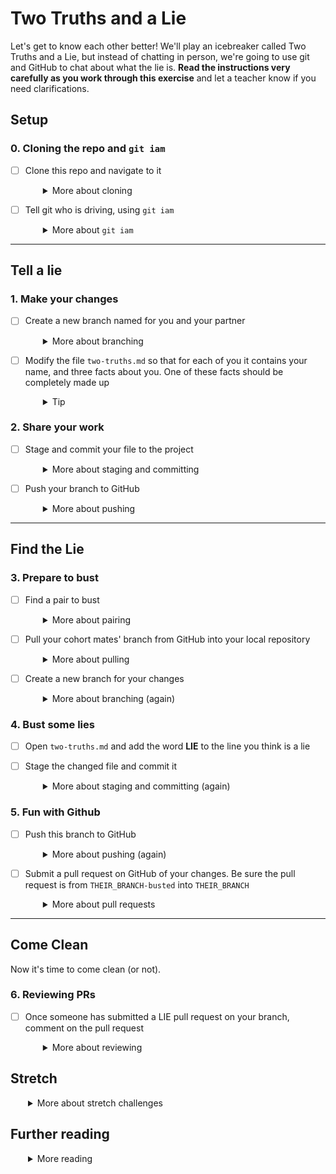 # Two Truths and a Lie

Let's get to know each other better! We'll play an icebreaker called Two Truths and a Lie, but instead of chatting in person, we're going to use git and GitHub to chat about what the lie is. **Read the instructions very carefully as you work through this exercise** and let a teacher know if you need clarifications.


## Setup

### 0. Cloning the repo and `git iam`
- [ ] Clone this repo and navigate to it
  <details style="padding-left: 2em">
    <summary>More about cloning</summary>

    Before you start, you might like to make a folder for your work using `mkdir`, then use `cd` to change into that folder, e.g. 
    ```shell
    mkdir week1
    cd week1
    ```
    
    In your browser find the clone URL in the sidebar and copy it. In your terminal, run the following command, replacing `CLONE_URL` with the URL you copied:

    ```shell
    git clone CLONE_URL
    cd two-truths-and-a-lie
    ```
 </details>

- [ ] Tell git who is driving, using `git iam`
  <details style="padding-left: 2em">
    <summary>More about <code>git iam</code></summary>

    This is how we credit commits under your name when you're working on an on-campus machine or (for online students) in VS Code LiveShare.
    
    * Online students, please install and configure `git-iam` (following the instructions in the `remote-git-iam` repo)
    * On the on-campus computers, `git-iam` is already set up for you
    * If you're working solo on your own machine, you will have configured git globally already, and you don't need `git-iam`

    ```shell
    git iam DRIVERS_FIRST_NAME
    ```
 </details>

----
## Tell a lie

### 1. Make your changes
- [ ] Create a new branch named for you and your partner
  <details style="padding-left: 2em">
    <summary>More about branching</summary>
    
    To do this we use the `git branch` command. `git branch` on its own lists out all local branches, but when we give it an argument it creates a new branch. A new branch is a copy of the current branch with a different name.
    
    In your terminal, run the following command, replacing `partner1` and `partner2` with your name and your partner's name in any order you decide:

    ```shell
    git branch partner1-partner2      # e.g. emily-kelly
    git checkout partner1-partner2
    ```

  You could also do this in one step:

  ```shell
  git checkout -b partner1-partner2
  ```
  The result should be one new branch named after your pair.
  </details>

- [ ] Modify the file `two-truths.md` so that for each of you it contains your name, and three facts about you. One of these facts should be completely made up
  <details style="padding-left: 2em">
    <summary>Tip</summary>

    - You should remove the entries for Neil Armstrong and Buzz Aldrin. 
  </details>

### 2. Share your work

- [ ] Stage and commit your file to the project
  <details style="padding-left: 2em">
    <summary>More about staging and committing</summary>

    Use the following commands:

    ```shell
    git add .
    git commit -m "Added truths and lies"
    ```
  </details>

- [ ] Push your branch to GitHub
  <details style="padding-left: 2em">
    <summary>More about pushing</summary>

    ``` shell
    git push origin YourName-PartnersName
    ```
  </details>

----
## Find the Lie

### 3. Prepare to bust

- [ ] Find a pair to bust
  <details style="padding-left: 2em">
    <summary>More about pairing</summary>

    **On-campus students:** a teacher will guide you to find the cohort mates with whom you're going to play lie detector. Ask your teacher who you're busting!

    **Online students:** Post in the `general` channel in Discord when your branch is ready to be busted. When you select another pair's branch to bust, mark their Discord message with an emoji reaction.
  </details>

- [ ] Pull your cohort mates' branch from GitHub into your local repository
  <details style="padding-left: 2em">
    <summary>More about pulling</summary>

    ```shell
    git fetch
    git checkout THEIR_BRANCH
    ```
  </details>

- [ ] Create a new branch for your changes
  <details style="padding-left: 2em">
    <summary>More about branching (again)</summary>

    ```shell
    git checkout -b THEIR_BRANCH-busted
    ```

    What is the difference between this command and the one in the previous step?
    
    ```shell
    git --help checkout
    ```
  </details>

### 4. Bust some lies

- [ ] Open `two-truths.md` and add the word **LIE** to the line you think is a lie

- [ ] Stage the changed file and commit it
  <details style="padding-left: 2em">
    <summary>More about staging and  committing (again)</summary>

    ```shell
    git add two-truths.md
    git commit -m "Found the lie"
    ```
  </details>

### 5. Fun with Github

- [ ] Push this branch to GitHub
  <details style="padding-left: 2em">
    <summary>More about pushing (again)</summary>

    ```shell
    git push origin THEIR_BRANCH-busted
    ```
  </details>

- [ ] Submit a pull request on GitHub of your changes. Be sure the pull request is from `THEIR_BRANCH-busted` into `THEIR_BRANCH`
  <details style="padding-left: 2em">
    <summary>More about pull requests</summary>
    
    The top of your PR will look similar to this:

    ![Screenshot of the top of a Github pull request showing a PR from the "don-rich-busted" branch to the "don-rich" base branch](pull-request-example.png)

    **DO NOT MERGE YOUR PULL REQUEST INTO MAIN!!**

    Why not? What would happen if everyone merged their branches into `main`?

----
## Come Clean

Now it's time to come clean (or not).

### 6. Reviewing PRs

- [ ] Once someone has submitted a LIE pull request on your branch, comment on the pull request
  <details style="padding-left: 2em">
    <summary>More about reviewing</summary>

    You might leave a comment such as...

    * "Yep you got it" or
    * "Nope but perhaps you really meant to choose #1" or (if you're devious)
    * "Nope, keep guessing".

    In any case, close the pull request and make sure the target branch is the correct one, **not** `main`.

## Stretch

<details style="padding-left: 2em">
  <summary>More about stretch challenges</summary>

  If you finish the main challenge with time left over, try these activities to solidify what you learned:

  * Draw a diagram of the Git workflows you used in sections 0-5
  * Describe the workflow using your picture and words (i.e. not code) to your pair or a teacher
  * Make sure you understand all parts **completely**. You will be using this workfow extensively in the next nine weeks. Ask questions if anything is still unclear!
</details>

## Further reading

<details style="padding-left: 2em">
  <summary>More reading</summary>

  * [GitHub Help](https://help.github.com/)
  * [Learn Git Branching](http://pcottle.github.io/learnGitBranching/)
  * [Git Cheatsheet](http://byte.kde.org/~zrusin/git/git-cheat-sheet-medium.png)
  * [Git homepage](https://git-scm.com/)
  * [GitHub Hello World](https://guides.github.com/activities/hello-world/)
  * [Gitflow Workflow](https://www.atlassian.com/git/tutorials/comparing-workflows/gitflow-workflow)
</details>
